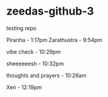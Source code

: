 # zeedas-github-3

testing repo

Piranha - 1:17pm
Zarathustra - 9:54pm

vibe check - 10:29pm

sheeeeeesh - 10:32pm

thoughts and prayers - 10:26am

Xen - 12:19pm